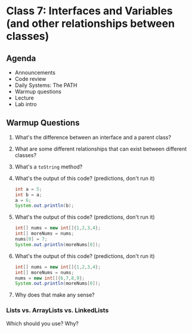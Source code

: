 # Class 7: Interfaces and Variables (and other relationships between classes)

## Agenda

- Announcements
- Code review
- Daily Systems: The PATH
- Warmup questions
- Lecture
- Lab intro

## Warmup Questions

1. What's the difference between an interface and a parent class?
2. What are some different relationships that can exist between different classes?
3. What's a `toString` method?
4. What's the output of this code? (predictions, don't run it)

    ```java
    int a = 5;
    int b = a;
    a = 6;
    System.out.println(b);
    ```

5. What's the output of this code? (predictions, don't run it)

    ```java
    int[] nums = new int[]{1,2,3,4};
    int[] moreNums = nums;
    nums[0] = 7;
    System.out.println(moreNums[0]);
    ```

6. What's the output of this code? (predictions, don't run it)

    ```java
    int[] nums = new int[]{1,2,3,4};
    int[] moreNums = nums;
    nums = new int[]{6,7,8,9};
    System.out.println(moreNums[0]);
    ```

7. Why does that make any sense?

### Lists vs. ArrayLists vs. LinkedLists

Which should you use? Why?
